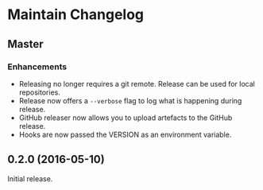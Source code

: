 # Maintain Changelog

## Master

### Enhancements

- Releasing no longer requires a git remote. Release can be used for local
  repositories.
- Release now offers a `--verbose` flag to log what is happening during
  release.
- GitHub releaser now allows you to upload artefacts to the GitHub release.
- Hooks are now passed the VERSION as an environment variable.


## 0.2.0 (2016-05-10)

Initial release.

